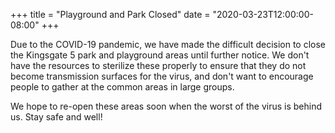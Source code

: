 +++
title = "Playground and Park Closed"
date = "2020-03-23T12:00:00-08:00"
+++

Due to the COVID-19 pandemic, we have made the difficult decision to close the Kingsgate 5 park and playground areas until further notice. We don't have the resources to sterilize these properly to ensure that they do not become transmission surfaces for the virus, and don't want to encourage people to gather at the common areas in large groups.

We hope to re-open these areas soon when the worst of the virus is behind us. Stay safe and well!
